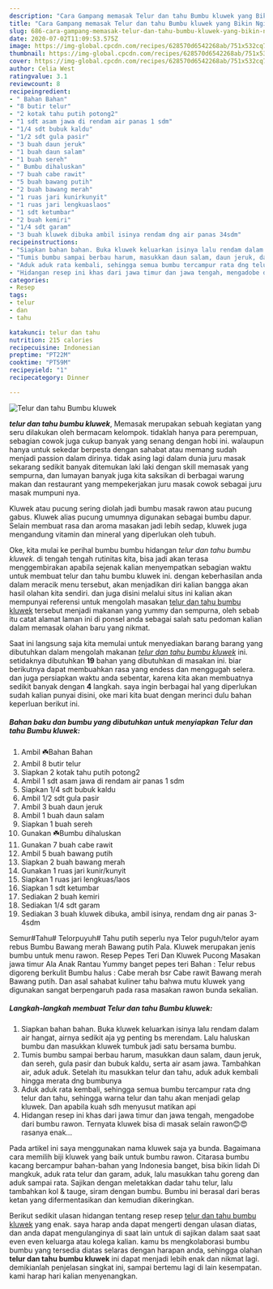 ```yaml
---
description: "Cara Gampang memasak Telur dan tahu Bumbu kluwek yang Bikin Ngiler"
title: "Cara Gampang memasak Telur dan tahu Bumbu kluwek yang Bikin Ngiler"
slug: 686-cara-gampang-memasak-telur-dan-tahu-bumbu-kluwek-yang-bikin-ngiler
date: 2020-07-02T11:09:53.575Z
image: https://img-global.cpcdn.com/recipes/628570d6542268ab/751x532cq70/telur-dan-tahu-bumbu-kluwek-foto-resep-utama.jpg
thumbnail: https://img-global.cpcdn.com/recipes/628570d6542268ab/751x532cq70/telur-dan-tahu-bumbu-kluwek-foto-resep-utama.jpg
cover: https://img-global.cpcdn.com/recipes/628570d6542268ab/751x532cq70/telur-dan-tahu-bumbu-kluwek-foto-resep-utama.jpg
author: Celia West
ratingvalue: 3.1
reviewcount: 8
recipeingredient:
- " Bahan Bahan"
- "8 butir telur"
- "2 kotak tahu putih potong2"
- "1 sdt asam jawa di rendam air panas 1 sdm"
- "1/4 sdt bubuk kaldu"
- "1/2 sdt gula pasir"
- "3 buah daun jeruk"
- "1 buah daun salam"
- "1 buah sereh"
- " Bumbu dihaluskan"
- "7 buah cabe rawit"
- "5 buah bawang putih"
- "2 buah bawang merah"
- "1 ruas jari kunirkunyit"
- "1 ruas jari lengkuaslaos"
- "1 sdt ketumbar"
- "2 buah kemiri"
- "1/4 sdt garam"
- "3 buah kluwek dibuka ambil isinya rendam dng air panas 34sdm"
recipeinstructions:
- "Siapkan bahan bahan. Buka kluwek keluarkan isinya lalu rendam dalam air hangat, airnya sedikit aja yg penting bs merendam. Lalu haluskan bumbu dan masukkan kluwek tumbuk jadi satu bersama bumbu."
- "Tumis bumbu sampai berbau harum, masukkan daun salam, daun jeruk, dan sereh, gula pasir dan bubuk kaldu, serta air asam jawa. Tambahkan air, aduk aduk. Setelah itu masukkan telur dan tahu, aduk aduk kembali hingga merata dng bumbunya"
- "Aduk aduk rata kembali, sehingga semua bumbu tercampur rata dng telur dan tahu, sehingga warna telur dan tahu akan menjadi gelap kluwek. Dan apabila kuah sdh menyusut matikan api"
- "Hidangan resep ini khas dari jawa timur dan jawa tengah, mengadobe dari bumbu rawon. Ternyata kluwek bisa di masak selain rawon😊😍 rasanya enak..."
categories:
- Resep
tags:
- telur
- dan
- tahu

katakunci: telur dan tahu 
nutrition: 215 calories
recipecuisine: Indonesian
preptime: "PT22M"
cooktime: "PT59M"
recipeyield: "1"
recipecategory: Dinner

---
```



![Telur dan tahu Bumbu kluwek](https://img-global.cpcdn.com/recipes/628570d6542268ab/751x532cq70/telur-dan-tahu-bumbu-kluwek-foto-resep-utama.jpg)

<b><i>telur dan tahu bumbu kluwek</i></b>, Memasak merupakan sebuah kegiatan yang seru dilakukan oleh bermacam kelompok. tidaklah hanya para perempuan, sebagian cowok juga cukup banyak yang senang dengan hobi ini. walaupun hanya untuk sekedar berpesta dengan sahabat atau memang sudah menjadi passion dalam dirinya. tidak asing lagi dalam dunia juru masak sekarang sedikit banyak ditemukan laki laki dengan skill memasak yang sempurna, dan lumayan banyak juga kita saksikan di berbagai warung makan dan restaurant yang mempekerjakan juru masak cowok sebagai juru masak mumpuni nya.

Kluwek atau pucung sering diolah jadi bumbu masak rawon atau pucung gabus. Kluwek alias pucung umumnya digunakan sebagai bumbu dapur. Selain membuat rasa dan aroma masakan jadi lebih sedap, kluwek juga mengandung vitamin dan mineral yang diperlukan oleh tubuh.

Oke, kita mulai ke perihal bumbu bumbu hidangan <i>telur dan tahu bumbu kluwek</i>. di tengah tengah rutinitas kita, bisa jadi akan terasa menggembirakan apabila sejenak kalian menyempatkan sebagian waktu untuk membuat telur dan tahu bumbu kluwek ini. dengan keberhasilan anda dalam meracik menu tersebut, akan menjadikan diri kalian bangga akan hasil olahan kita sendiri. dan juga disini melalui situs ini kalian akan mempunyai referensi untuk mengolah masakan <u>telur dan tahu bumbu kluwek</u> tersebut menjadi makanan yang yummy dan sempurna, oleh sebab itu catat alamat laman ini di ponsel anda sebagai salah satu pedoman kalian dalam memasak olahan baru yang nikmat.


Saat ini langsung saja kita memulai untuk menyediakan barang barang yang dibutuhkan dalam mengolah makanan <u><i>telur dan tahu bumbu kluwek</i></u> ini. setidaknya dibutuhkan <b>19</b> bahan yang dibutuhkan di masakan ini. biar berikutnya dapat membuahkan rasa yang endess dan menggugah selera. dan juga persiapkan waktu anda sebentar, karena kita akan membuatnya sedikit banyak dengan <b>4</b> langkah. saya ingin berbagai hal yang diperlukan sudah kalian punyai disini, oke mari kita buat dengan merinci dulu bahan keperluan berikut ini.

<!--inarticleads1-->

##### Bahan baku dan bumbu yang dibutuhkan untuk menyiapkan Telur dan tahu Bumbu kluwek:

1. Ambil  ☘️Bahan Bahan
1. Ambil 8 butir telur
1. Siapkan 2 kotak tahu putih potong2
1. Ambil 1 sdt asam jawa di rendam air panas 1 sdm
1. Siapkan 1/4 sdt bubuk kaldu
1. Ambil 1/2 sdt gula pasir
1. Ambil 3 buah daun jeruk
1. Ambil 1 buah daun salam
1. Siapkan 1 buah sereh
1. Gunakan  ☘️Bumbu dihaluskan
1. Gunakan 7 buah cabe rawit
1. Ambil 5 buah bawang putih
1. Siapkan 2 buah bawang merah
1. Gunakan 1 ruas jari kunir/kunyit
1. Siapkan 1 ruas jari lengkuas/laos
1. Siapkan 1 sdt ketumbar
1. Sediakan 2 buah kemiri
1. Sediakan 1/4 sdt garam
1. Sediakan 3 buah kluwek dibuka, ambil isinya, rendam dng air panas 3-4sdm


Semur#Tahu# Telorpuyuh# Tahu putih seperlu nya Telor puguh/telor ayam rebus Bumbu Bawang merah Bawang putih Pala. Kluwek merupakan jenis bumbu untuk menu rawon. Resep Pepes Teri Dan Kluwek Pucong Masakan jawa timur Ala Anak Rantau Yummy banget pepes teri Bahan : Telur rebus digoreng berkulit Bumbu halus : Cabe merah bsr Cabe rawit Bawang merah Bawang putih. Dan asal sahabat kuliner tahu bahwa mutu kluwek yang digunakan sangat berpengaruh pada rasa masakan rawon bunda sekalian. 

<!--inarticleads2-->

##### Langkah-langkah membuat Telur dan tahu Bumbu kluwek:

1. Siapkan bahan bahan. Buka kluwek keluarkan isinya lalu rendam dalam air hangat, airnya sedikit aja yg penting bs merendam. Lalu haluskan bumbu dan masukkan kluwek tumbuk jadi satu bersama bumbu.
1. Tumis bumbu sampai berbau harum, masukkan daun salam, daun jeruk, dan sereh, gula pasir dan bubuk kaldu, serta air asam jawa. Tambahkan air, aduk aduk. Setelah itu masukkan telur dan tahu, aduk aduk kembali hingga merata dng bumbunya
1. Aduk aduk rata kembali, sehingga semua bumbu tercampur rata dng telur dan tahu, sehingga warna telur dan tahu akan menjadi gelap kluwek. Dan apabila kuah sdh menyusut matikan api
1. Hidangan resep ini khas dari jawa timur dan jawa tengah, mengadobe dari bumbu rawon. Ternyata kluwek bisa di masak selain rawon😊😍 rasanya enak...


Pada artikel ini saya menggunakan nama kluwek saja ya bunda. Bagaimana cara memilih biji kluwek yang baik untuk bumbu rawon. Citarasa bumbu kacang bercampur bahan-bahan yang Indonesia banget, bisa bikin lidah Di mangkuk, aduk rata telur dan garam, aduk, lalu masukkan tahu goreng dan aduk sampai rata. Sajikan dengan meletakkan dadar tahu telur, lalu tambahkan kol &amp; tauge, siram dengan bumbu. Bumbu ini berasal dari beras ketan yang difermentasikan dan kemudian dikeringkan. 

Berikut sedikit ulasan hidangan tentang resep resep <u>telur dan tahu bumbu kluwek</u> yang enak. saya harap anda dapat mengerti dengan ulasan diatas, dan anda dapat mengulanginya di saat lain untuk di sajikan dalam saat saat even even keluarga atau kolega kalian. kamu bs mengkolaborasi bumbu bumbu yang tersedia diatas selaras dengan harapan anda, sehingga olahan <b>telur dan tahu bumbu kluwek</b> ini dapat menjadi lebih enak dan nikmat lagi. demikianlah penjelasan singkat ini, sampai bertemu lagi di lain kesempatan. kami harap hari kalian menyenangkan.
